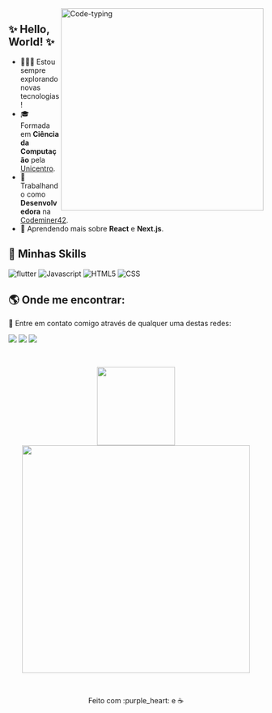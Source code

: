 <img src="https://user-images.githubusercontent.com/50787806/137922044-62e52b06-db30-488e-9bee-653048565a25.gif" align="right" width="400px" height="400px" alt="Code-typing" border="0">

## :sparkles: Hello, World! :sparkles:

- 👩🏼‍💻 Estou sempre explorando novas tecnologias!
- 🎓 Formada em **Ciência da Computação** pela <a href="https://www3.unicentro.br/">Unicentro</a>.
- 💼 Trabalhando como **Desenvolvedora** na <a href="https://www.codeminer42.com/">Codeminer42</a>.
- 🦄 Aprendendo mais sobre **React** e **Next.js**.


## 🚀 Minhas Skills

<p align="left">
  <img src="https://img.shields.io/badge/Flutter-02569B?style=for-the-badge&logo=flutter&logoColor=white" alt="flutter"/>
  <img src="https://img.shields.io/badge/JavaScript-323330?style=for-the-badge&logo=javascript&logoColor=F7DF1E" alt="Javascript"/>
  <img src="https://img.shields.io/badge/HTML5-E34F26?style=for-the-badge&logo=html5&logoColor=white" alt="HTML5"/>
  <img src="https://img.shields.io/badge/CSS3-1572B6?style=for-the-badge&logo=css3&logoColor=white" alt="CSS"/>
</p>

## :earth_americas: Onde me encontrar:
<p align="left">
  💌 Entre em contato comigo através de qualquer uma destas redes: 
</p>

<p align="left">
  <a href="https://www.linkedin.com/in/lolawithl/" alt="Linkedin">
  <img src="https://img.shields.io/badge/LinkedIn-0077B5?style=for-the-badge&logo=linkedin&logoColor=white" /></a>

  <a href="https://www.instagram.com/lolawithl/" alt="Instagram">
  <img src="https://img.shields.io/badge/Instagram-E4405F?style=for-the-badge&logo=instagram&logoColor=white"/></a>
  
  <a href="https://medium.com/@paolamds06" alt="Medium">
  <img src="https://img.shields.io/badge/Medium-12100E?style=for-the-badge&logo=medium&logoColor=white" /></a> 
</p>  
<br/>
<p align="center">
  <a href="https://github.com/paola-machado/">
    <img
      align="center"
      height="154.5"
      src="https://github-readme-stats.vercel.app/api/top-langs/?username=paola-machado&hide=html&layout=compact&theme=jolly"
    />
  </a>
  <a href="https://github.com/paola-machado/">
    <img
      align="center"
      width="450"
      src="https://github-readme-stats.vercel.app/api?username=paola-machado&theme=jolly&count_private=true&show_icons=true&custom_title=Github%20Status&hide=issues"
    />
  </a>
</p>
<br/>
<p align="center"> 
Feito com :purple_heart: e ☕
</p>
